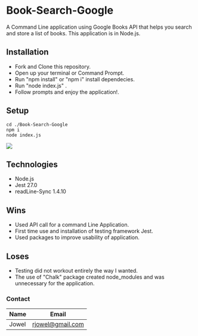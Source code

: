 # Book-Search-Google

A Command Line application using Google Books API that helps you search and store a list of books. This application is in Node.js.

## Installation

+ Fork and Clone this repository.
+ Open up your terminal or Command Prompt.
+ Run "npm install" or "npm i" install dependecies.
+ Run "node index.js" .
+ Follow prompts and enjoy the application!.

## Setup

```
cd ./Book-Search-Google
npm i
node index.js
```

![](https://media.giphy.com/media/mjQ6YzWS0W9m1yCsV4/giphy.gif)

## Technologies

+ Node.js
+ Jest 27.0
+ readLine-Sync 1.4.10

## Wins

+ Used API call for a command Line Application.
+ First time use and installation of testing framework Jest.
+ Used packages to improve usability of application.

## Loses

+ Testing did not workout entirely the way I wanted.
+ The use of "Chalk" package created node_modules and was unnecessary for the application.

### Contact

|Name|Email|
|----|-----|
|Jowel|rjowel@gmail.com|